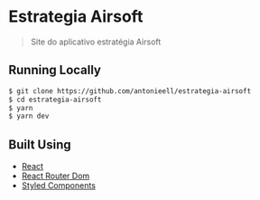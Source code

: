 # Estrategia Airsoft

> Site do aplicativo estratégia Airsoft

## Running Locally

```bash
$ git clone https://github.com/antonieell/estrategia-airsoft
$ cd estrategia-airsoft 
$ yarn
$ yarn dev
```

## Built Using

- [React](https://reactjs.org)
- [React Router Dom](https://reactrouter.com/)
- [Styled Components](https://styled-components.com/)


